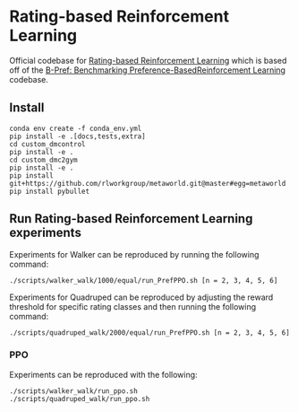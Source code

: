 # Rating-based Reinforcement Learning

Official codebase for [Rating-based Reinforcement Learning](https://arxiv.org/pdf/2307.16348.pdf) which is based off of the [B-Pref: Benchmarking Preference-BasedReinforcement Learning](https://openreview.net/forum?id=ps95-mkHF_) codebase.


## Install

```
conda env create -f conda_env.yml
pip install -e .[docs,tests,extra]
cd custom_dmcontrol
pip install -e .
cd custom_dmc2gym
pip install -e .
pip install git+https://github.com/rlworkgroup/metaworld.git@master#egg=metaworld
pip install pybullet
```

## Run Rating-based Reinforcement Learning experiments

Experiments for Walker can be reproduced by running the following command:

```
./scripts/walker_walk/1000/equal/run_PrefPPO.sh [n = 2, 3, 4, 5, 6]

```

Experiments for Quadruped can be reproduced by adjusting the reward threshold for specific rating classes and then running the following command:

```
./scripts/quadruped_walk/2000/equal/run_PrefPPO.sh [n = 2, 3, 4, 5, 6]
```

### PPO 

Experiments can be reproduced with the following:

```
./scripts/walker_walk/run_ppo.sh 
./scripts/quadruped_walk/run_ppo.sh 
```
